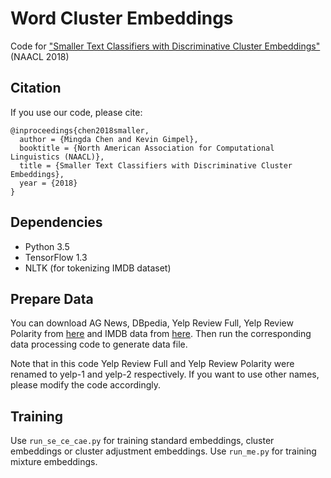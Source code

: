 # Word Cluster Embeddings
Code for ["Smaller Text Classifiers with Discriminative Cluster Embeddings"](http://ttic.uchicago.edu/~mchen/papers/mchen+kgimpel.naacl18.pdf) (NAACL 2018)

## Citation
If you use our code, please cite:

```
@inproceedings{chen2018smaller,
  author = {Mingda Chen and Kevin Gimpel},
  booktitle = {North American Association for Computational Linguistics (NAACL)},
  title = {Smaller Text Classifiers with Discriminative Cluster Embeddings},
  year = {2018}
}
```

## Dependencies

- Python 3.5
- TensorFlow 1.3
- NLTK (for tokenizing IMDB dataset)

## Prepare Data

You can download AG News, DBpedia, Yelp Review Full, Yelp Review Polarity from [here](http://goo.gl/JyCnZq) and IMDB data from [here](http://ai.stanford.edu/~amaas/data/sentiment/). Then run the corresponding data processing code to generate data file.

Note that in this code Yelp Review Full and Yelp Review Polarity were renamed to yelp-1 and yelp-2 respectively. If you want to use other names, please modify the code accordingly.

## Training

Use `run_se_ce_cae.py` for training standard embeddings, cluster embeddings or cluster adjustment embeddings. Use `run_me.py` for training mixture embeddings.
